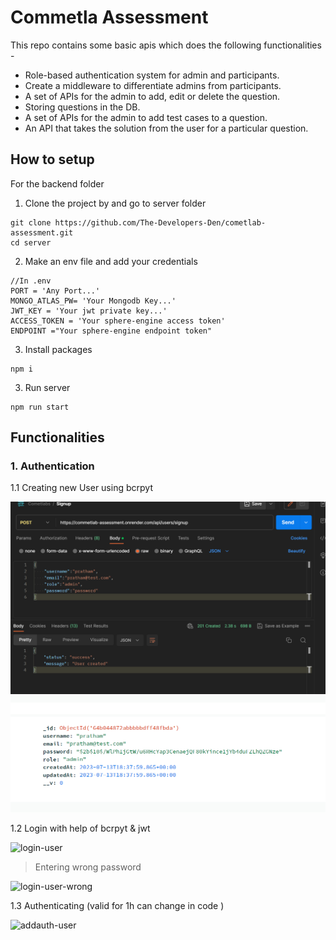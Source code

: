 # Commetla Assessment
This repo contains some basic apis which does the following functionalities -
- Role-based authentication system for admin and participants.
- Create a middleware to differentiate admins from participants.
- A set of APIs for the admin to add, edit or delete the question.
- Storing questions in the DB.
- A set of APIs for the admin to add test cases to a question.
- An API that takes the solution from the user for a particular question.

## How to setup
For the backend folder
1. Clone the project by  and go to server folder<br>
```
git clone https://github.com/The-Developers-Den/cometlab-assessment.git
cd server
```
2. Make an env file and add your credentials
```
//In .env
PORT = 'Any Port...' 
MONGO_ATLAS_PW= 'Your Mongodb Key...' 
JWT_KEY = 'Your jwt private key...'
ACCESS_TOKEN = 'Your sphere-engine access token'
ENDPOINT ="Your sphere-engine endpoint token"
```
3. Install packages
```
npm i
```
3. Run server
```
npm run start 
```

## Functionalities
### 1. Authentication


1.1 Creating new User using bcrpyt <br>

![new-user](assets/signup.png)
![new-user](assets/signup1.png)


1.2 Login with help of bcrpyt & jwt  <br>

![login-user](asset/user-login-pass.png)

> Entering wrong password

![login-user-wrong](asset/user-login-wrong.png)


1.3 Authenticating (valid for 1h can change in code ) <br>

![addauth-user](asset/user-addauth.png)
